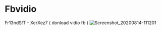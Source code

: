 # Fbvidio
Fr13ndS!T - XerXez7 ( donload vidio fb )
![Screenshot_20200814-111201](https://user-images.githubusercontent.com/69560644/90213025-52397280-dde4-11ea-989c-e47d06cdf41b.png)
